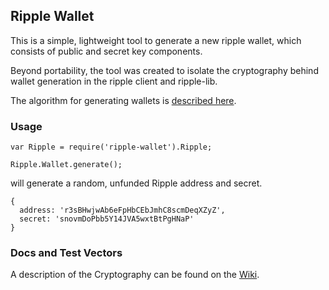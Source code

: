 ## Ripple Wallet

This is a simple, lightweight tool to generate a new ripple wallet,
which consists of public and secret key components.

Beyond portability, the tool was created to isolate the cryptography
behind wallet generation in the ripple client and ripple-lib.

The algorithm for generating wallets is [described here](https://ripple.com/wiki/Account_Family).

### Usage

    var Ripple = require('ripple-wallet').Ripple;
    
    Ripple.Wallet.generate();

will generate a random, unfunded Ripple address and secret.

    { 
      address: 'r3sBHwjwAb6eFpHbCEbJmhC8scmDeqXZyZ',
      secret: 'snovmDoPbb5Y14JVA5wxtBtPgHNaP' 
    }
    
### Docs and Test Vectors

A description of the Cryptography can be found on the [Wiki](https://ripple.com/wiki/Account_Family).
